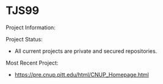 # TJS99
Project Information:

Project Status:
- All current projects are private and secured repositories.

Most Recent Project:
- https://pre.cnup.pitt.edu/html/CNUP_Homepage.html

